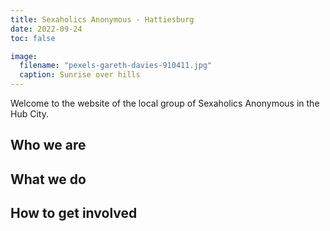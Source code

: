 ```yaml
---
title: Sexaholics Anonymous - Hattiesburg 
date: 2022-09-24
toc: false

image:
  filename: "pexels-gareth-davies-910411.jpg"
  caption: Sunrise over hills
---
```


Welcome to the website of the local group of Sexaholics Anonymous in the Hub City. 

## Who we are

## What we do

## How to get involved
